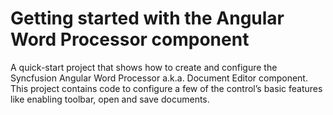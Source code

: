 # Getting started with the Angular Word Processor component
A quick-start project that shows how to create and configure the Syncfusion Angular Word Processor a.k.a. Document Editor component. This project contains code to configure a few of the control’s basic features like enabling toolbar, open and save documents.

